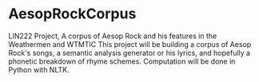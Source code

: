 # AesopRockCorpus

LIN222 Project, A corpus of Aesop Rock and his features in the Weathermen and WTMTIC
This project will be building a corpus of Aesop Rock's songs, a semantic analysis generator or his lyrics, and hopefully a phonetic breakdown of rhyme schemes. Computation will be done in Python with NLTK.
